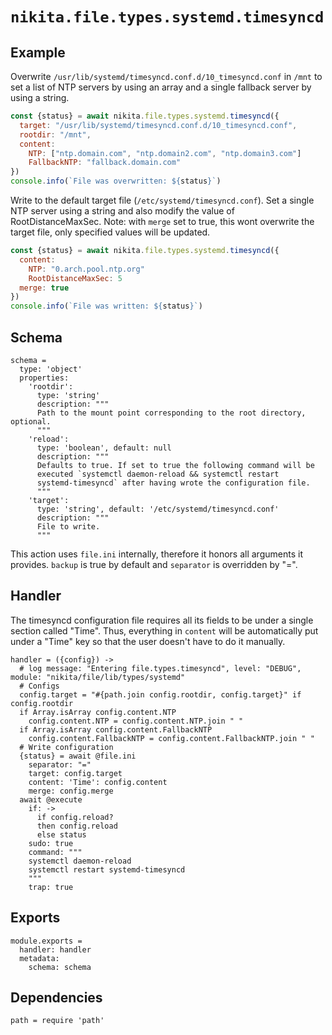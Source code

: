 
# `nikita.file.types.systemd.timesyncd`

## Example

Overwrite `/usr/lib/systemd/timesyncd.conf.d/10_timesyncd.conf` in `/mnt` to
set a list of NTP servers by using an array and a single fallback server by
using a string.

```js
const {status} = await nikita.file.types.systemd.timesyncd({
  target: "/usr/lib/systemd/timesyncd.conf.d/10_timesyncd.conf",
  rootdir: "/mnt",
  content:
    NTP: ["ntp.domain.com", "ntp.domain2.com", "ntp.domain3.com"]
    FallbackNTP: "fallback.domain.com"
})
console.info(`File was overwritten: ${status}`)
```

Write to the default target file (`/etc/systemd/timesyncd.conf`). Set a single
NTP server using a string and also modify the value of RootDistanceMaxSec.
Note: with `merge` set to true, this wont overwrite the target file, only
specified values will be updated.

```js
const {status} = await nikita.file.types.systemd.timesyncd({
  content:
    NTP: "0.arch.pool.ntp.org"
    RootDistanceMaxSec: 5
  merge: true
})
console.info(`File was written: ${status}`)
```

## Schema

    schema =
      type: 'object'
      properties:
        'rootdir':
          type: 'string'
          description: """
          Path to the mount point corresponding to the root directory, optional.
          """
        'reload':
          type: 'boolean', default: null
          description: """
          Defaults to true. If set to true the following command will be
          executed `systemctl daemon-reload && systemctl restart
          systemd-timesyncd` after having wrote the configuration file.
          """
        'target':
          type: 'string', default: '/etc/systemd/timesyncd.conf'
          description: """
          File to write.
          """

This action uses `file.ini` internally, therefore it honors all
arguments it provides. `backup` is true by default and `separator` is
overridden by "=".

## Handler

The timesyncd configuration file requires all its fields to be under a single
section called "Time". Thus, everything in `content` will be automatically put
under a "Time" key so that the user doesn't have to do it manually.

    handler = ({config}) ->
      # log message: "Entering file.types.timesyncd", level: "DEBUG", module: "nikita/file/lib/types/systemd"
      # Configs
      config.target = "#{path.join config.rootdir, config.target}" if config.rootdir
      if Array.isArray config.content.NTP
        config.content.NTP = config.content.NTP.join " "
      if Array.isArray config.content.FallbackNTP
        config.content.FallbackNTP = config.content.FallbackNTP.join " "
      # Write configuration
      {status} = await @file.ini
        separator: "="
        target: config.target
        content: 'Time': config.content
        merge: config.merge
      await @execute
        if: ->
          if config.reload?
          then config.reload
          else status
        sudo: true
        command: """
        systemctl daemon-reload
        systemctl restart systemd-timesyncd
        """
        trap: true

## Exports

    module.exports =
      handler: handler
      metadata:
        schema: schema

## Dependencies

    path = require 'path'

